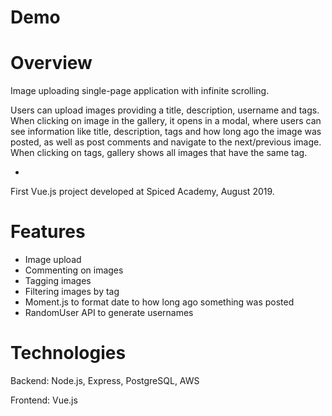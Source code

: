 # Demo

# Overview

Image uploading single-page application with infinite scrolling.

Users can upload images providing a title, description, username and tags.
When clicking on image in the gallery, it opens in a modal, where users can see information like title, description, tags and how long ago the image was posted, as well as post comments and navigate to the next/previous image.
When clicking on tags, gallery shows all images that have the same tag.

-

First Vue.js project developed at Spiced Academy, August 2019.

# Features

-   Image upload
-   Commenting on images
-   Tagging images
-   Filtering images by tag
-   Moment.js to format date to how long ago something was posted
-   RandomUser API to generate usernames

# Technologies

Backend: Node.js, Express, PostgreSQL, AWS

Frontend: Vue.js
